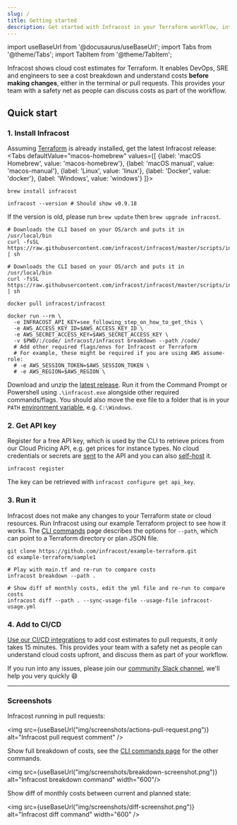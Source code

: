 ```yaml
---
slug: /
title: Getting started
description: Get started with Infracost in your Terraform workflow, integrate it into your CI pipeline and view cost estimates for your AWS/Azure/Google infrastructure.
---
```


import useBaseUrl from '@docusaurus/useBaseUrl';
import Tabs from '@theme/Tabs';
import TabItem from '@theme/TabItem';

Infracost shows cloud cost estimates for Terraform. It enables DevOps, SRE and engineers to see a cost breakdown and understand costs **before making changes**, either in the terminal or pull requests. This provides your team with a safety net as people can discuss costs as part of the workflow.

## Quick start

### 1. Install Infracost
Assuming [Terraform](https://www.terraform.io/downloads.html) is already installed, get the latest Infracost release:
<Tabs
  defaultValue="macos-homebrew"
  values={[
    {label: 'macOS Homebrew', value: 'macos-homebrew'},
    {label: 'macOS manual', value: 'macos-manual'},
    {label: 'Linux', value: 'linux'},
    {label: 'Docker', value: 'docker'},
    {label: 'Windows', value: 'windows'}
  ]}>
  <TabItem value="macos-homebrew">

  ```shell
  brew install infracost

  infracost --version # Should show v0.9.18
  ```

  If the version is old, please run `brew update` then `brew upgrade infracost`.

  </TabItem>
  <TabItem value="macos-manual">

  ```shell
  # Downloads the CLI based on your OS/arch and puts it in /usr/local/bin
  curl -fsSL https://raw.githubusercontent.com/infracost/infracost/master/scripts/install.sh | sh
  ```

  </TabItem>
  <TabItem value="linux">

  ```shell
  # Downloads the CLI based on your OS/arch and puts it in /usr/local/bin
  curl -fsSL https://raw.githubusercontent.com/infracost/infracost/master/scripts/install.sh | sh
  ```

  </TabItem>
  <TabItem value="docker">

  ```shell
  docker pull infracost/infracost

  docker run --rm \
    -e INFRACOST_API_KEY=see_following_step_on_how_to_get_this \
    -e AWS_ACCESS_KEY_ID=$AWS_ACCESS_KEY_ID \
    -e AWS_SECRET_ACCESS_KEY=$AWS_SECRET_ACCESS_KEY \
    -v $PWD/:/code/ infracost/infracost breakdown --path /code/
    # Add other required flags/envs for Infracost or Terraform
    # For example, these might be required if you are using AWS assume-role:
    # -e AWS_SESSION_TOKEN=$AWS_SESSION_TOKEN \
    # -e AWS_REGION=$AWS_REGION \
  ```

  </TabItem>
  <TabItem value="windows">

  Download and unzip the [latest release](https://github.com/infracost/infracost/releases/latest/download/infracost-windows-amd64.tar.gz). Run it from the Command Prompt or Powershell using `.\infracost.exe` alongside other required commands/flags. You should also move the exe file to a folder that is in your `PATH` [environment variable](https://stackoverflow.com/questions/1618280/where-can-i-set-path-to-make-exe-on-windows), e.g. `C:\Windows`.

  </TabItem>
</Tabs>

### 2. Get API key
Register for a free API key, which is used by the CLI to retrieve prices from our Cloud Pricing API, e.g. get prices for instance types. No cloud credentials or secrets are [sent](/docs/faq/#what-data-is-sent-to-the-cloud-pricing-api) to the API and you can also [self-host](/docs/cloud_pricing_api/self_hosted/) it.
```shell
infracost register
```

The key can be retrieved with `infracost configure get api_key`.

### 3. Run it
Infracost does not make any changes to your Terraform state or cloud resources. Run Infracost using our example Terraform project to see how it works. The [CLI commands](/docs/features/cli_commands/) page describes the options for `--path`, which can point to a Terraform directory or plan JSON file.

```shell
git clone https://github.com/infracost/example-terraform.git
cd example-terraform/sample1

# Play with main.tf and re-run to compare costs
infracost breakdown --path .

# Show diff of monthly costs, edit the yml file and re-run to compare costs
infracost diff --path . --sync-usage-file --usage-file infracost-usage.yml
```

### 4. Add to CI/CD
[Use our CI/CD integrations](/docs/integrations/cicd) to add cost estimates to pull requests, it only takes 15 minutes. This provides your team with a safety net as people can understand cloud costs upfront, and discuss them as part of your workflow.

If you run into any issues, please join our [community Slack channel](https://www.infracost.io/community-chat), we'll help you very quickly 😄

---

### Screenshots

Infracost running in pull requests:

<img src={useBaseUrl("img/screenshots/actions-pull-request.png")} alt="Infracost pull request comment" />

Show full breakdown of costs, see the [CLI commands page](/docs/features/cli_commands/) for the other commands.

<img src={useBaseUrl("img/screenshots/breakdown-screenshot.png")} alt="Infracost breakdown command" width="600"/>

Show diff of monthly costs between current and planned state:

<img src={useBaseUrl("img/screenshots/diff-screenshot.png")} alt="Infracost diff command" width="600" />
